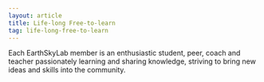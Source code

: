 ```yaml
---
layout: article
title: Life-long Free-to-learn
tag: life-long-free-to-learn
---
```

Each EarthSkyLab member is an enthusiastic student, peer, coach and teacher passionately learning and sharing knowledge, striving to bring new ideas and skills into the community.